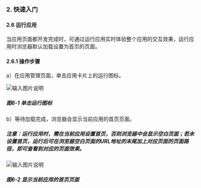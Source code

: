 ### 2. 快速入门

#### 2.6 运行应用

当应用页面都开发完成时，可通过运行应用实时体验整个应用的交互效果，运行应用时浏览器默认加载设置为首页的页面。

#### 2.6.1 操作步骤

a）在应用管理页面，单击应用卡片上的运行图标。

![输入图片说明](../../../images/%20SoFlu%EF%BC%88%E5%89%8D%E7%AB%AF%EF%BC%89%E5%85%A8%E8%87%AA%E5%8A%A8%E5%BC%80%E5%8F%91%E5%B9%B3%E5%8F%B0%E6%95%99%E7%A8%8B/1.%20%E6%9C%80%E6%96%B0%E7%89%88%E6%9C%AC%20-%20%E6%9B%B4%E6%96%B0%E6%97%A5%E6%9C%9F%20-%202023.01.10/2.%E5%BF%AB%E9%80%9F%E5%85%A5%E9%97%A8/6-1.png)

##### 图6-1 单击运行图标

b）等待加载完成，浏览器会显示当前应用的首页页面。

##### 注意：运行应用时，需在当前应用设置首页，否则浏览器中会显示空白页面；若未设置首页，运行后可在浏览器空白页面的URL地址的末尾加上对应页面的页面路径，即可查看到对应的页面效果。

![输入图片说明](../../../images/%20SoFlu%EF%BC%88%E5%89%8D%E7%AB%AF%EF%BC%89%E5%85%A8%E8%87%AA%E5%8A%A8%E5%BC%80%E5%8F%91%E5%B9%B3%E5%8F%B0%E6%95%99%E7%A8%8B/1.%20%E6%9C%80%E6%96%B0%E7%89%88%E6%9C%AC%20-%20%E6%9B%B4%E6%96%B0%E6%97%A5%E6%9C%9F%20-%202023.01.10/2.%E5%BF%AB%E9%80%9F%E5%85%A5%E9%97%A8/6-2.png)

##### 图6-2 显示当前应用的首页页面
